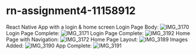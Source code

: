 # rn-assignment4-11158912
React Native App with a login &amp; home screen
Login Page Body:
![IMG_3170](https://github.com/Vektor-1/rn-assignment4-11158912/assets/170606617/175c2a17-f2e1-4480-b94b-d84e86dbbc03)
Login Page Complete:
![IMG_3171](https://github.com/Vektor-1/rn-assignment4-11158912/assets/170606617/d02cedaf-6448-43d6-bcb6-59870a1e7f1c)
Login Page Complete:
![IMG_3192](https://github.com/Vektor-1/rn-assignment4-11158912/assets/170606617/00e628fc-573f-4992-88f7-22261c51ea48)
Home Page with Navigation:
![IMG_3172](https://github.com/Vektor-1/rn-assignment4-11158912/assets/170606617/029825c0-ad66-4f7d-99bb-27c1281948f2)
Home Page Layout:
![IMG_3189](https://github.com/Vektor-1/rn-assignment4-11158912/assets/170606617/c01621ef-82da-4a35-8f50-4910b08f8dd1)
Images Added:
![IMG_3190](https://github.com/Vektor-1/rn-assignment4-11158912/assets/170606617/2c474147-c7cc-4674-919b-d59f0cbb2315)
App Complete:
![IMG_3191](https://github.com/Vektor-1/rn-assignment4-11158912/assets/170606617/c95062b8-64f9-45a2-8a89-9edd3a7d69ee)
